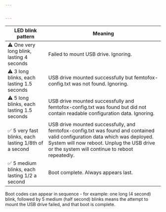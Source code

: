 ```yaml
---


---
```



<table>
<thead>
<tr>
<th>LED blink pattern</th>
<th>Meaning</th>
</tr>
</thead>
<tbody>
<tr>
<td>⚠️ One very long blink, lasting 4 seconds</td>
<td>Failed to mount USB drive. Ignoring.</td>
</tr>
<tr>
<td>⚠️ 3 long blinks, each lasting 1.5 seconds</td>
<td>USB drive mounted successfully but femtofox-config.txt was not found. Ignoring.</td>
</tr>
<tr>
<td>⚠️ 5 long blinks, each lasting 1.5 seconds</td>
<td>USB drive mounted successfully and femtofox-config.txt was found but did not contain readable configuration data. Ignoring.</td>
</tr>
<tr>
<td>✅ 5 very fast blinks, each lasting 1/8th of a second</td>
<td>USB drive mounted successfully, and femtofox-config.txt was found and contained valid configuration data which was deployed. System will now reboot. Unplug the USB drive or the system will continue to reboot repeatedly.</td>
</tr>
<tr>
<td>✅ 5 medium blinks, each lasting 1/2 a second</td>
<td>Boot complete. Always appears last.</td>
</tr>
</tbody>
</table><p>Boot codes can appear in sequence - for example: one long (4 second) blink, followed by 5 medium (half second) blinks means the attempt to mount the USB drive failed, and that boot is complete.</p>

